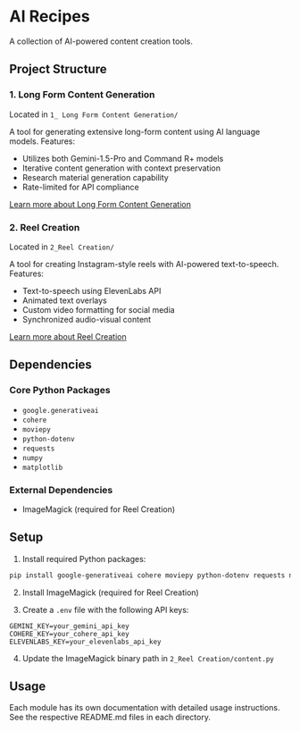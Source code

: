 # AI Recipes

A collection of AI-powered content creation tools.

## Project Structure

### 1. Long Form Content Generation
Located in `1_ Long Form Content Generation/`

A tool for generating extensive long-form content using AI language models. Features:
- Utilizes both Gemini-1.5-Pro and Command R+ models
- Iterative content generation with context preservation
- Research material generation capability
- Rate-limited for API compliance

[Learn more about Long Form Content Generation](./1_%20Long%20Form%20Content%20Generation/README.md)

### 2. Reel Creation
Located in `2_Reel Creation/`

A tool for creating Instagram-style reels with AI-powered text-to-speech. Features:
- Text-to-speech using ElevenLabs API
- Animated text overlays
- Custom video formatting for social media
- Synchronized audio-visual content

[Learn more about Reel Creation](./2_Reel%20Creation/README.md)

## Dependencies

### Core Python Packages
- `google.generativeai`
- `cohere`
- `moviepy`
- `python-dotenv`
- `requests`
- `numpy`
- `matplotlib`

### External Dependencies
- ImageMagick (required for Reel Creation)

## Setup

1. Install required Python packages:
```bash
pip install google-generativeai cohere moviepy python-dotenv requests numpy matplotlib
```

2. Install ImageMagick (required for Reel Creation)

3. Create a `.env` file with the following API keys:
```
GEMINI_KEY=your_gemini_api_key
COHERE_KEY=your_cohere_api_key
ELEVENLABS_KEY=your_elevenlabs_api_key
```

4. Update the ImageMagick binary path in `2_Reel Creation/content.py`

## Usage

Each module has its own documentation with detailed usage instructions. See the respective README.md files in each directory.
